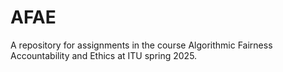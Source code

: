 # AFAE

A repository for assignments in the course Algorithmic Fairness Accountability and Ethics at ITU spring 2025.
